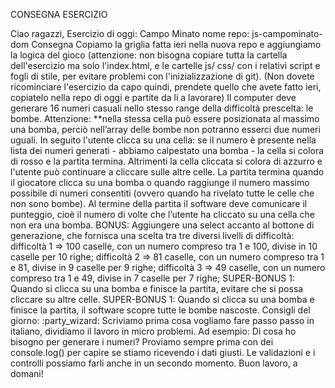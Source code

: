 CONSEGNA ESERCIZIO

 Ciao ragazzi,
Esercizio di oggi: Campo Minato
nome repo: js-campominato-dom
Consegna
Copiamo la griglia fatta ieri nella nuova repo e aggiungiamo la logica del gioco (attenzione: non bisogna copiare tutta la cartella dell'esercizio ma solo l'index.html, e le cartelle js/ css/ con i relativi script e fogli di stile, per evitare problemi con l'inizializzazione di git). (Non dovete ricominciare l'esercizio da capo quindi, prendete quello che avete fatto ieri, copiatelo nella repo di oggi e partite da li a lavorare)
Il computer deve generare 16 numeri casuali nello stesso range della difficoltà prescelta: le bombe.
Attenzione: **nella stessa cella può essere posizionata al massimo una bomba, perciò nell’array delle bombe non potranno esserci due numeri uguali.
In seguito l'utente clicca su una cella: se il numero è presente nella lista dei numeri generati - abbiamo calpestato una bomba - la cella si colora di rosso e la partita termina. Altrimenti la cella cliccata si colora di azzurro e l'utente può continuare a cliccare sulle altre celle.
La partita termina quando il giocatore clicca su una bomba o quando raggiunge il numero massimo possibile di numeri consentiti (ovvero quando ha rivelato tutte le celle che non sono bombe).
Al termine della partita il software deve comunicare il punteggio, cioè il numero di volte che l’utente ha cliccato su una cella che non era una bomba.
BONUS:
Aggiungere una select accanto al bottone di generazione, che fornisca una scelta tra tre diversi livelli di difficoltà:
difficoltà 1 ⇒ 100 caselle, con un numero compreso tra 1 e 100, divise in 10 caselle per 10 righe;
difficoltà 2 ⇒ 81 caselle, con un numero compreso tra 1 e 81, divise in 9 caselle per 9 righe;
difficoltà 3 ⇒ 49 caselle, con un numero compreso tra 1 e 49, divise in 7 caselle per 7 righe;
SUPER-BONUS 1:
Quando si clicca su una bomba e finisce la partita, evitare che si possa cliccare su altre celle.
SUPER-BONUS 1:
Quando si clicca su una bomba e finisce la partita, il software scopre tutte le bombe nascoste.
Consigli del giorno: :party_wizard:
Scriviamo prima cosa vogliamo fare passo passo in italiano, dividiamo il lavoro in micro problemi.
Ad esempio: Di cosa ho bisogno per generare i numeri? Proviamo sempre prima con dei console.log() per capire se stiamo ricevendo i dati giusti. Le validazioni e i controlli possiamo farli anche in un secondo momento.
Buon lavoro, a domani!